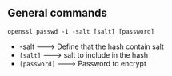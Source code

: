 ## General commands
```Terminal
openssl passwd -1 -salt [salt] [password]
```

- -salt              ---> Define that the hash contain salt
- `[salt]`          ---> salt to include in the hash
- `[password]`   ---> Password to encrypt